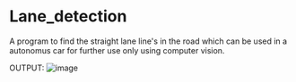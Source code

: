 # Lane_detection

A program to find the straight lane line's in the road which can be used in a autonomus car for further use only using computer vision.

OUTPUT:
![image](https://user-images.githubusercontent.com/65033982/114568646-ee788980-9c91-11eb-9355-817c8e3d1f08.png)
